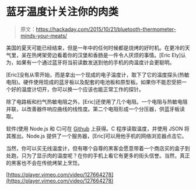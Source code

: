 # 蓝牙温度计关注你的肉类

> 原文：<https://hackaday.com/2015/10/21/bluetooth-thermometer-minds-your-meats/>

美国的夏天可能已经结束，但是一年中的任何时候都是烧烤的好时机。在更冷的天气里，呆在热烤架旁边看着你的汉堡和香肠是一件令人厌烦的事情。[Eric Ely]认为，如果有一个通过蓝牙将当前读数发送到他的手机的肉温度计会更聪明。

[Eric]没有从零开始，而是拿出一个现成的电子温度计，取下了它的温度探头(热敏电阻)。硬件使用现成的蓝牙板以及配套的电池板和原型板。如果你不能忍受把一个好的温度计切开，你可以换一个应该也能正常工作的探针。

除了电路板和扫气热敏电阻之外，[Eric]还使用了几个电阻。一个电阻与热敏电阻并联，以改善器件响应曲线的线性度。第二个电阻形成一个分压器，供蓝牙板读取。

软件(使用 Node.js 和 C)可在 [Github](https://github.com/eely22/bluzGrillThermometer) 上获得。C 程序读取温度，并使用 JSON 将其推出。Node.js 提供了一个服务器，[Eric]可以用他手机的网络浏览器点击它。

当然，你可以买无线温度计，但有哪个自尊的黑客会愿意带着一个商店买的盒子到处跑，只为了显示肉的温度呢？在你的手机上看它有更多的街头信誉。当然，真正的黑客也不会在传统烤架上烹饪。

[https://player.vimeo.com/video/127664278](https://player.vimeo.com/video/127664278)